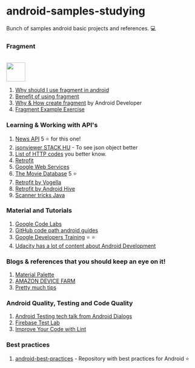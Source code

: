 # android-samples-studying
Bunch of samples android basic projects and references. :computer:

### Fragment
<br> <img height="50" src="https://user-images.githubusercontent.com/5640478/28806348-d49e7af4-7645-11e7-8fa7-aaed12a191af.png"> </br>

1. [Why should I use fragment in android](https://stackoverflow.com/questions/13756999/why-should-i-use-fragment-in-android)
2. [Benefit of using fragment](https://stackoverflow.com/questions/8617696/what-is-the-benefit-of-using-fragments-in-android-rather-than-views)
3. [Why & How create fragment](https://developer.android.com/training/basics/fragments/index.html) by Android Developer
4. [Fragment Example Exercise](https://www.raywenderlich.com/149112/android-fragments-tutorial-introduction)

### Learning & Working with API's
1. [News API](https://newsapi.org) 5 :star: for this one!
2. [jsonviewer STACK HU](http://jsonviewer.stack.hu/) - To see json object better
3. [List of HTTP codes](https://en.wikipedia.org/wiki/List_of_HTTP_status_codes) you better know.
4. [Retrofit](http://square.github.io/retrofit/)
5. [Google Web Services](https://developers.google.com/places/web-service/)
6. [The Movie Database](https://developers.themoviedb.org/3/getting-started) 5 :star:
7. [Retrofit by Vogella](http://www.vogella.com/tutorials/Retrofit/article.html#retrofit)
8. [Retrofit by Android Hive](https://www.androidhive.info/2016/05/android-working-with-retrofit-http-library/)
9. [Scanner tricks Java](https://community.oracle.com/blogs/pat/2004/10/23/stupid-scanner-tricks)

### Material and Tutorials
1. [Google Code Labs](https://codelabs.developers.google.com/)
2. [GitHub code path android guides](https://github.com/codepath/android_guides/wiki/Home)
3. [Google Developers Training](https://developers.google.com/training/courses/android-fundamentals) :star: :star:
4. [Udacity has a lot of content about Android Development](https://udacity.com)

### Blogs & references that you should keep an eye on it!
1. [Material Palette](https://www.materialpalette.com/)
2. [AMAZON DEVICE FARM](https://aws.amazon.com/device-farm/)
3. [Pretty much tips](https://riggaroo.co.za/resources-getting-started-android-development/) 

### Android Quality, Testing and Code Quality
1. [Android Testing tech talk from Android Dialogs](https://www.youtube.com/watch?v=fySCosLQQws)
2. [Firebase Test Lab](https://firebase.google.com/docs/test-lab/)
3. [Improve Your Code with Lint](https://developer.android.com/studio/write/lint.html)


### Best practices
1. [android-best-practices](https://github.com/futurice/android-best-practices) - Repository with best practices for Android :star:

